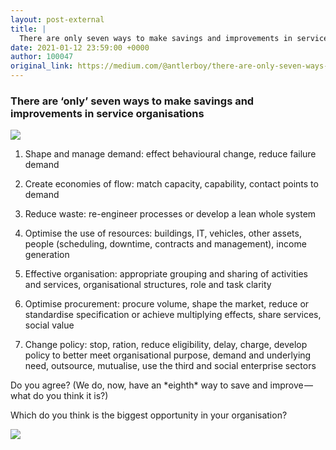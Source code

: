 ```yaml
---
layout: post-external
title: |
  There are only seven ways to make savings and improvements in service organisations
date: 2021-01-12 23:59:00 +0000
author: 100047
original_link: https://medium.com/@antlerboy/there-are-only-seven-ways-to-make-savings-and-improvements-in-service-organisations-d8c3198607a9?source=rss-97852f5a56ae------2
---
```


### There are ‘only’ seven ways to make savings and improvements in service organisations

![](https://cdn-images-1.medium.com/max/678/1*NZVJr17YMIMCMZNnodXqaw.png)

1. Shape and manage demand: effect behavioural change, reduce failure demand

2. Create economies of flow: match capacity, capability, contact points to demand

3. Reduce waste: re-engineer processes or develop a lean whole system

4. Optimise the use of resources: buildings, IT, vehicles, other assets, people (scheduling, downtime, contracts and management), income generation

5. Effective organisation: appropriate grouping and sharing of activities and services, organisational structures, role and task clarity

6. Optimise procurement: procure volume, shape the market, reduce or standardise specification or achieve multiplying effects, share services, social value

7. Change policy: stop, ration, reduce eligibility, delay, charge, develop policy to better meet organisational purpose, demand and underlying need, outsource, mutualise, use the third and social enterprise sectors

Do you agree? (We do, now, have an \*eighth\* way to save and improve — what do you think it is?)

Which do you think is the biggest opportunity in your organisation?

 ![](https://medium.com/_/stat?event=post.clientViewed&referrerSource=full_rss&postId=d8c3198607a9)
